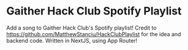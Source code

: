 # Gaither Hack Club Spotify Playlist

Add a song to Gaither Hack Club's Spotify playlist! Credit to https://github.com/MatthewStanciu/HackClubPlaylist for the idea and backend code. Written in NextJS, using App Router!

